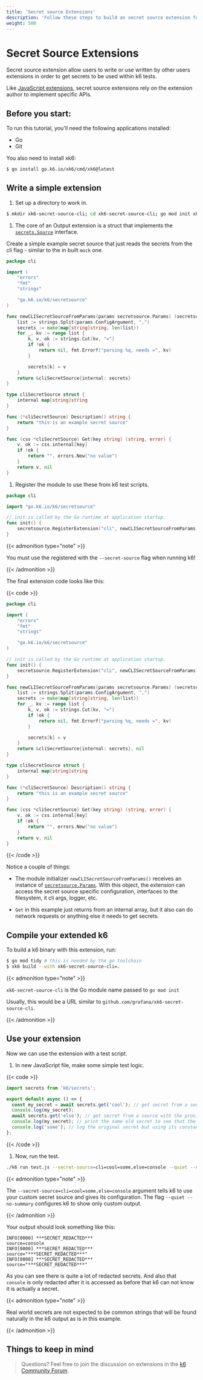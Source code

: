 ```yaml
---
title: 'Secret source Extensions'
description: 'Follow these steps to build an secret source extension for k6.'
weight: 500
---
```


# Secret Source Extensions

Secret source extension allow users to write or use written by other users extensions in order to get secrets to be used within k6 tests.

Like [JavaScript extensions](https://grafana.com/docs/k6/<K6_VERSION>/extensions/create/javascript-extensions),
secret source extensions rely on the extension author to implement specific APIs.

## Before you start:

To run this tutorial, you'll need the following applications installed:

- Go
- Git

You also need to install xk6:

```bash
$ go install go.k6.io/xk6/cmd/xk6@latest
```

## Write a simple extension

1. Set up a directory to work in.

```bash
$ mkdir xk6-secret-source-cli; cd xk6-secret-source-cli; go mod init xk6-secret-source-cli
```

1. The core of an Output extension is a struct that implements the [`secrets.Source`](https://pkg.go.dev/go.k6.io/k6/secretsource#Source)
   interface.

Create a simple example secret source that just reads the secrets from the cli flag - similar to the in built `mock` one.

```go
package cli

import (
	"errors"
	"fmt"
	"strings"

	"go.k6.io/k6/secretsource"
)

func newCLISecretSourceFromParams(params secretsource.Params) (secretsource.Source, error) {
	list := strings.Split(params.ConfigArgument, ",")
	secrets := make(map[string]string, len(list))
	for _, kv := range list {
		k, v, ok := strings.Cut(kv, "=")
		if !ok {
			return nil, fmt.Errorf("parsing %q, needs =", kv)
		}

		secrets[k] = v
	}
	return &cliSecretSource{internal: secrets}
}

type cliSecretSource struct {
	internal map[string]string
}

func (*cliSecretSource) Description() string {
	return "this is an example secret source"
}

func (css *cliSecretSource) Get(key string) (string, error) {
	v, ok := css.internal[key]
	if !ok {
		return "", errors.New("no value")
	}
	return v, nil
}
```

1. Register the module to use these from k6 test scripts.

```go
package cli

import "go.k6.io/k6/secretsource"

// init is called by the Go runtime at application startup.
func init() {
	secretsource.RegisterExtension("cli", newCLISecretSourceFromParams)
}
```

{{< admonition type="note" >}}

You must use the registered with the `--secret-source` flag when running k6!

{{< /admonition >}}

The final extension code looks like this:

{{< code >}}

```go
package cli

import (
	"errors"
	"fmt"
	"strings"

	"go.k6.io/k6/secretsource"
)

// init is called by the Go runtime at application startup.
func init() {
	secretsource.RegisterExtension("cli", newCLISecretSourceFromParams)
}

func newCLISecretSourceFromParams(params secretsource.Params) (secretsource.Source, error) {
	list := strings.Split(params.ConfigArgument, ",")
	secrets := make(map[string]string, len(list))
	for _, kv := range list {
		k, v, ok := strings.Cut(kv, "=")
		if !ok {
			return nil, fmt.Errorf("parsing %q, needs =", kv)
		}

		secrets[k] = v
	}
	return &cliSecretSource{internal: secrets}, nil
}

type cliSecretSource struct {
	internal map[string]string
}

func (*cliSecretSource) Description() string {
	return "this is an example secret source"
}

func (css *cliSecretSource) Get(key string) (string, error) {
	v, ok := css.internal[key]
	if !ok {
		return "", errors.New("no value")
	}
	return v, nil
}
```

{{< /code >}}

Notice a couple of things:

- The module initializer `newCLISecretSourceFromParams()` receives an instance of
  [`secretsource.Params`](https://pkg.go.dev/go.k6.io/k6/secretsource#Params).
  With this object, the extension can access the secret source specific configuration,
  interfaces to the filesystem, it cli args, logger, etc.

- `Get` in this example just returns from an internal array, but it also can do network requests or anything else it needs to get secrets.

## Compile your extended k6

To build a k6 binary with this extension, run:

```bash
$ go mod tidy # this is needed by the go toolchain
$ xk6 build --with xk6-secret-source-cli=.
```

{{< admonition type="note" >}}

`xk6-secret-source-cli` is the Go module name passed to `go mod init`

Usually, this would be a URL similar to `github.com/grafana/xk6-secret-source-cli`.

{{< /admonition >}}

## Use your extension

Now we can use the extension with a test script.

1. In new JavaScript file, make some simple test logic.

{{< code >}}

<!-- md-k6:skip -->

```javascript
import secrets from 'k6/secrets';

export default async () => {
  const my_secret = await secrets.get('cool'); // get secret from a source with the provided identifier
  console.log(my_secret);
  await secrets.get('else'); // get secret from a source with the provided identifier
  console.log(my_secret); // print the same old secret to see that the secret from above will also be redacted
  console.log('some'); // log the original secret but using its constant value
};
```

{{< /code >}}

1. Now, run the test.

```bash
./k6 run test.js --secret-source=cli=cool=some,else=console --quiet --no-summary
```

{{< admonition type="note" >}}

The `--secret-source=cli=cool=some,else=console` argument tells k6 to use your custom secret source and gives its configuration.
The flag `--quiet --no-summary` configures k6 to show only custom output.

{{< /admonition >}}

Your output should look something like this:

```shell
INFO[0000] ***SECRET_REDACTED***                         source=console
INFO[0000] ***SECRET_REDACTED***                         source="***SECRET_REDACTED***"
INFO[0000] ***SECRET_REDACTED***                         source="***SECRET_REDACTED***"
```

As you can see there is quite a lot of redacted secrets. And also that `console` is only redacted after it is accessed as before that k6 can not know it is actually a secret.

{{< admonition type="note" >}}

Real world secrets are not expected to be common strings that will be found naturally in the k6 output as is in this example.

{{< /admonition >}}

## Things to keep in mind

> Questions? Feel free to join the discussion on extensions in the [k6 Community Forum](https://community.grafana.com/c/grafana-k6/extensions/82).
